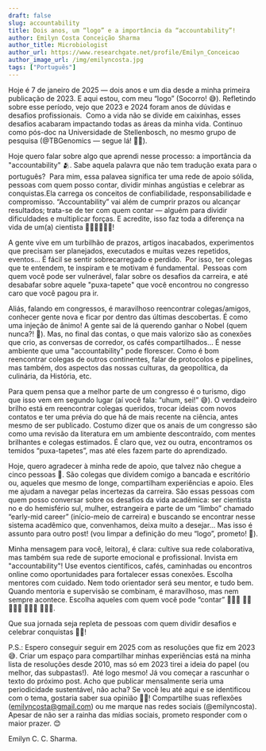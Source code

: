 ```yaml
---
draft: false
slug: accountability
title: Dois anos, um “logo” e a importância da “accountability”!
author: Emilyn Costa Conceição Sharma
author_title: Microbiologist
author_url: https://www.researchgate.net/profile/Emilyn_Conceicao
author_image_url: /img/emilyncosta.jpg
tags: ["Português"]
---
```


<!--truncate-->

<div style={{"text-align": "justify"}}> 


Hoje é 7 de janeiro de 2025 — dois anos e um dia desde a minha primeira publicação de 2023. E aqui estou, com meu “logo” (Socorro! 😅). Refletindo sobre esse período, vejo que 2023 e 2024 foram anos de dúvidas e desafios profissionais.  Como a vida não se divide em caixinhas, esses desafios acabaram impactando todas as áreas da minha vida. Continuo como pós-doc na Universidade de Stellenbosch, no mesmo grupo de pesquisa (@TBGenomics — segue lá! 🫶🏽).

Hoje quero falar sobre algo que aprendi nesse processo: a importância da "accountability" 🫂. Sabe aquela palavra que não tem tradução exata para o português?  Para mim, essa palavea significa ter uma rede de apoio sólida, pessoas com quem posso contar, dividir minhas angústias e celebrar as conquistas.Ela carrega os conceitos de confiabilidade, responsabilidade e compromisso. “Accountability” vai além de cumprir prazos ou alcançar resultados; trata-se de ter com quem contar — alguém para dividir dificuldades e multiplicar forças. E acredite, isso faz toda a diferença na vida de um(a) cientista 👩🏾‍🔬🧑🏼‍🔬!

A gente vive em um turbilhão de prazos, artigos inacabados, experimentos que precisam ser planejados, executados e muitas vezes repetidos, eventos... É fácil se sentir sobrecarregado e perdido.  Por isso, ter colegas que te entendem, te inspiram e te motivam é fundamental.  Pessoas com quem você pode ser vulnerável, falar sobre os desafios da carreira, e até desabafar sobre aquele "puxa-tapete" que você encontrou no congresso caro que você pagou pra ir.

Aliás, falando em congressos, é maravilhoso reencontrar colegas/amigos, conhecer gente nova e ficar por dentro das últimas descobertas. É como uma injeção de ânimo! A gente sai de lá querendo ganhar o Nobel (quem nunca?! 🤪). Mas, no final das contas, o que mais valorizo são as conexões que crio, as conversas de corredor, os cafés compartilhados... É nesse ambiente que uma "accountability" pode florescer. Como é bom reencontrar colegas de outros continentes, falar de protocolos e pipelines, mas também, dos aspectos das nossas culturas, da geopolítica, da culinária, da História, etc.

Para quem pensa que a melhor parte de um congresso é o turismo, digo que isso vem em segundo lugar (aí você fala: “uhum, sei!” 😅). O verdadeiro brilho está em reencontrar colegas queridos, trocar ideias com novos contatos e ter uma prévia do que há de mais recente na ciência, antes mesmo de ser publicado. Costumo dizer que os anais de um congresso são como uma revisão da literatura em um ambiente descontraído, com mentes brilhantes e colegas estimados. É claro que, vez ou outra, encontramos os temidos “puxa-tapetes”, mas até eles fazem parte do aprendizado.

Hoje, quero agradecer à minha rede de apoio, que talvez não chegue a cinco pessoas 🥹. São colegas que dividem comigo a bancada e escritório ou, aqueles que mesmo de longe, compartilham experiências e apoio. Eles me ajudam a navegar pelas incertezas da carreira. São essas pessoas com quem posso conversar sobre os desafios da vida acadêmica: ser cientista no e do hemisfério sul, mulher, estrangeira e parte de um “limbo” chamado “early-mid career” (início-meio de carreira) e buscando se encontrar nesse sistema acadêmico que, convenhamos, deixa muito a desejar... Mas isso é assunto para outro post! (vou limpar a definição do meu “logo”, prometo! 🫡).

Minha mensagem para você, leitora), é clara: cultive sua rede colaborativa, mas também sua rede de suporte emocional e profissional. Invista em "accountability"! Use eventos científicos, cafés, caminhadas ou encontros online como oportunidades para fortalecer essas conexões. Escolha mentores com cuidado. Nem todo orientador será seu mentor, e tudo bem. Quando mentoria e supervisão se combinam, é maravilhoso, mas nem sempre acontece. Escolha aqueles com quem você pode “contar” 🙋🏻‍♀️ 💁🏿 🙆🏻‍♂️ 🙅🏿‍♀️ 🙆🏽‍♀️.

Que sua jornada seja repleta de pessoas com quem dividir desafios e celebrar conquistas 🫰🏽!

P.S.: Espero conseguir seguir em 2025 com as resoluções que fiz em 2023 😅. Criar um espaço para compartilhar minhas experiências está na minha lista de resoluções desde 2010, mas só em 2023 tirei a ideia do papel (ou melhor, das subpastas!).  Até logo mesmo! Já vou começar a rascunhar o texto do próximo post. Acho que publicar mensalmente seria uma periodicidade sustentável, não acha? Se você leu até aqui e se identificou com o tema, gostaria saber sua opinião 🤲🏽! Compartilhe suas reflexões (emilyncosta@gmail.com) ou me marque nas
redes sociais (@emilyncosta). Apesar de não ser a rainha das mídias sociais,
prometo responder com o maior prazer. 😊


Emilyn C. C. Sharma.
</div>
